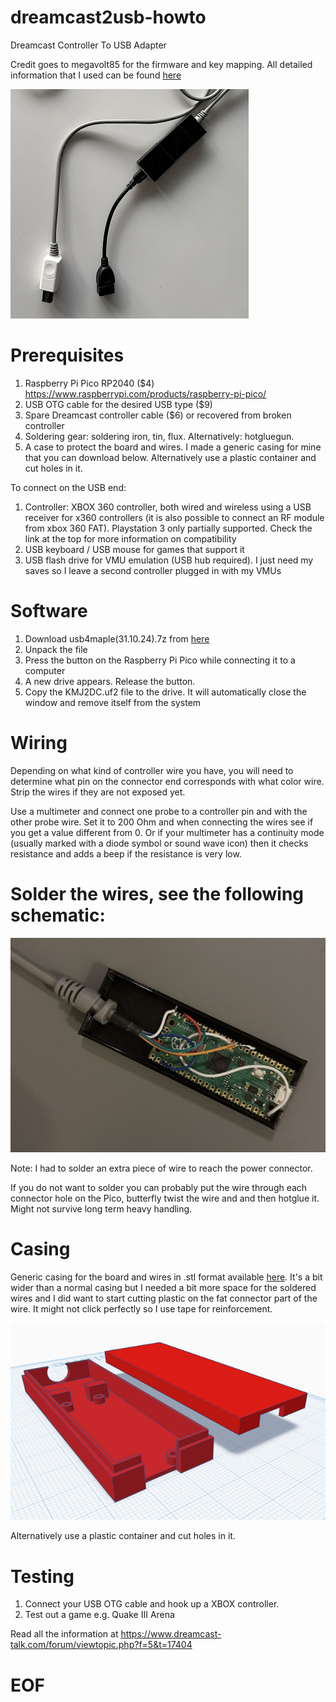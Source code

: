 # dreamcast2usb-howto
Dreamcast Controller To USB Adapter

Credit goes to megavolt85 for the firmware and key mapping. 
All detailed information that I used can be found [here](https://www.dreamcast-talk.com/forum/viewtopic.php?f=5&t=17404)


![cable](pics/cable.jpg)


# Prerequisites
1. Raspberry Pi Pico RP2040 ($4) https://www.raspberrypi.com/products/raspberry-pi-pico/
2. USB OTG cable for the desired USB type ($9)
3. Spare Dreamcast controller cable ($6) or recovered from broken controller
4. Soldering gear: soldering iron, tin, flux. Alternatively: hotgluegun.
5. A case to protect the board and wires. I made a generic casing for mine that you can download below. Alternatively use a plastic container and cut holes in it.

To connect on the USB end:
1. Controller: XBOX 360 controller, both wired and wireless using a USB receiver for x360 controllers (it is also possible to connect an RF module from xbox 360 FAT). Playstation 3 only partially supported. Check the link at the top for more information on compatibility
2. USB keyboard / USB mouse for games that support it
3. USB flash drive for VMU emulation (USB hub required). I just need my saves so I leave a second controller plugged in with my VMUs

# Software
1. Download usb4maple(31.10.24).7z from [here](fw/usb4maple(31.10.24).7z)
2. Unpack the file
3. Press the button on the Raspberry Pi Pico while connecting it to a computer
4. A new drive appears. Release the button.
5. Copy the KMJ2DC.uf2 file to the drive. It will automatically close the window and remove itself from the system

# Wiring
Depending on what kind of controller wire you have, you will need to determine what pin on the connector end corresponds with what color wire. Strip the wires if they are not exposed yet. 

Use a multimeter and connect one probe to a controller pin and with the other probe wire. Set it to 200 Ohm and when connecting the wires see if you get a value different from 0. Or if your multimeter has a continuity mode (usually marked with a diode symbol or sound wave icon) then it checks resistance and adds a beep if the resistance is very low.

# Solder the wires, see the following schematic:
![soldered board](pics/soldered.jpg)

Note: I had to solder an extra piece of wire to reach the power connector.

If you do not want to solder you can probably put the wire through each connector hole on the Pico, butterfly twist the wire and and then hotglue it. Might not survive long term heavy handling.

# Casing
Generic casing for the board and wires in .stl format available [here](case/dreamcast%20adapter%20case.stl). It's a bit wider than a normal casing but I needed a bit more space for the soldered wires and I did want to start cutting plastic on the fat connector part of the wire. It might not click perfectly so I use tape for reinforcement.

![stl model](pics/case.png)

Alternatively use a plastic container and cut holes in it.

# Testing
1. Connect your USB OTG cable and hook up a XBOX controller.
2. Test out a game e.g. Quake III Arena

Read all the information at https://www.dreamcast-talk.com/forum/viewtopic.php?f=5&t=17404

# EOF

